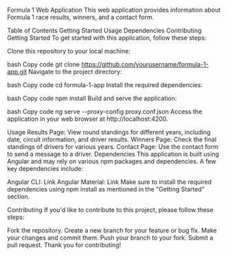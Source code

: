 Formula 1 Web Application
This web application provides information about Formula 1 race results, winners, and a contact form.

Table of Contents
Getting Started
Usage
Dependencies
Contributing
Getting Started
To get started with this application, follow these steps:

Clone this repository to your local machine:

bash
Copy code
git clone https://github.com/yourusername/formula-1-app.git
Navigate to the project directory:

bash
Copy code
cd formula-1-app
Install the required dependencies:

bash
Copy code
npm install
Build and serve the application:

bash
Copy code
ng serve --proxy-config proxy.conf.json
Access the application in your web browser at http://localhost:4200.

Usage
Results Page: View round standings for different years, including date, circuit information, and driver results.
Winners Page: Check the final standings of drivers for various years.
Contact Page: Use the contact form to send a message to a driver.
Dependencies
This application is built using Angular and may rely on various npm packages and dependencies. A few key dependencies include:

Angular CLI: Link
Angular Material: Link
Make sure to install the required dependencies using npm install as mentioned in the "Getting Started" section.

Contributing
If you'd like to contribute to this project, please follow these steps:

Fork the repository.
Create a new branch for your feature or bug fix.
Make your changes and commit them.
Push your branch to your fork.
Submit a pull request.
Thank you for contributing!
